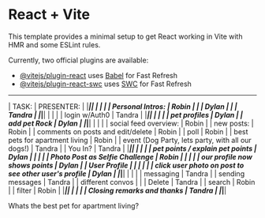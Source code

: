 # React + Vite

This template provides a minimal setup to get React working in Vite with HMR and some ESLint rules.

Currently, two official plugins are available:

- [@vitejs/plugin-react](https://github.com/vitejs/vite-plugin-react/blob/main/packages/plugin-react/README.md) uses [Babel](https://babeljs.io/) for Fast Refresh
- [@vitejs/plugin-react-swc](https://github.com/vitejs/vite-plugin-react-swc) uses [SWC](https://swc.rs/) for Fast Refresh
________________________________________________________________________________________
|            TASK:                                        |          PRESENTER:        |
|_________________________________________________________|____________________________|
|                                                         |                            |
|   Personal Intros:                                      |           Robin            |
|                                                         |                 Dylan      |
|                                                         |   Tandra                   |
|_________________________________________________________|____________________________|
|                                                         |                            |
|   login w/Auth0                                         |   Tandra                   |
|_________________________________________________________|____________________________|
|                                                         |                            |
|   pet profiles                                          |                 Dylan      |
|       add pet Rock                                      |                 Dylan      |
|_________________________________________________________|____________________________|
|                                                         |                            |
|   social feed overview:                                 |           Robin            |
|   new posts:                                            |           Robin            |
|      comments on posts and edit/delete                  |           Robin            |
|   poll                                                  |           Robin            |
|      best pets for apartment living                     |           Robin            |
|   event  (Dog Party, lets party, with all our dogs!)    |   Tandra                   |
|      You In?                                            |   Tandra                   |
|_________________________________________________________|____________________________|
|                                                         |                            |
|   pet points / explain pet points                       |                 Dylan      |
|                                                         |                            |
|       Photo Post as Selfie Challenge                    |           Robin            |
|                                                         |                            |
|       our profile now shows points                      |                 Dylan      |
|       User Profile                                      |                            |
|                                                         |                            |
|   click user photo on post to see other user's profile  |                 Dylan      |
|_________________________________________________________|____________________________|
|                                                         |                            |
|   messaging                                             |   Tandra                   |
|    sending messages                                     |   Tandra                   |
|    different convos                                     |                            |
|       Delete                                            |   Tandra                   |
|       search                                            |           Robin            |
|       filter                                            |           Robin            |
|_________________________________________________________|____________________________|
|                                                         |                            |
|   Closing remarks and thanks                            |   Tandra                   |
|_________________________________________________________|____________________________|

Whats the best pet for apartment living?